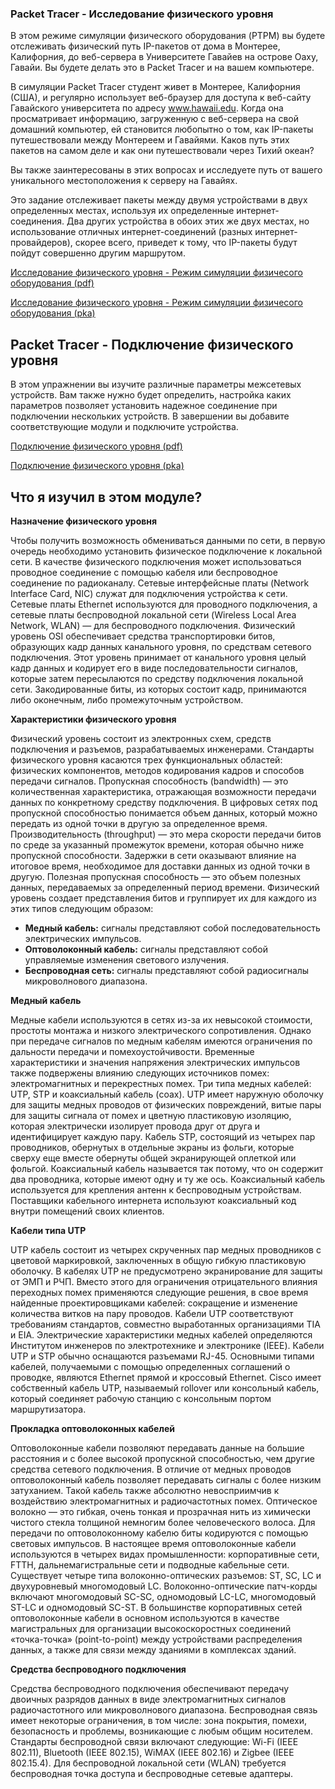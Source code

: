 <!-- verified: agorbachev 03.05.2022 -->

<!-- 4.7.1 -->
### Packet Tracer - Исследование физического уровня

В этом режиме симуляции физического оборудования  (PTPM) вы будете отслеживать физический путь IP-пакетов от дома в Монтерее, Калифорния, до веб-сервера в Университете Гавайев на острове Оаху, Гавайи. Вы будете делать это в Packet Tracer и на вашем компьютере.

В симуляции Packet Tracer студент живет в Монтерее, Калифорния (США), и регулярно использует веб-браузер для доступа к веб-сайту Гавайского университета по адресу www.hawaii.edu. Когда она просматривает информацию, загруженную с веб-сервера на свой домашний компьютер, ей становится любопытно о том, как IP-пакеты путешествовали между Монтереем и Гавайями. Каков путь этих пакетов на самом деле и как они путешествовали через Тихий океан?

Вы также заинтересованы в этих вопросах и исследуете путь от вашего уникального местоположения к серверу на Гавайях.

Это задание отслеживает пакеты между двумя устройствами в двух определенных местах, используя их определенные интернет-соединения. Два других устройства в обоих этих же двух местах, но использование отличных интернет-соединений (разных интернет-провайдеров), скорее всего, приведет к тому, что IP-пакеты будут пойдут совершенно другим маршрутом.

[Исследование физического уровня - Режим симуляции физичесого оборудования (pdf)](./assets/4.7.1-packet-tracer---physical-layer-exploration---physical-mode.pdf)

[Исследование физического уровня - Режим симуляции физичесого оборудования (pka)](./assets/4.7.1-packet-tracer---physical-layer-exploration---physical-mode.pka)

<!-- 4.7.2 -->
## Packet Tracer - Подключение физического уровня

В этом упражнении вы изучите различные параметры межсетевых устройств. Вам также нужно будет определить, настройка каких параметров позволяет установить надежное соединение при подключении нескольких устройств. В завершении вы добавите соответствующие модули и подключите устройства.

[Подключение физического уровня  (pdf)](./assets/4.7.1-packet-tracer---connect-the-physical-layer.pdf)

[Подключение физического уровня  (pka)](./assets/4.7.1-packet-tracer---connect-the-physical-layer.pka)

<!-- 4.7.3 -->
##  Что я изучил в этом модуле?

**Назначение физического уровня**

Чтобы получить возможность обмениваться данными по сети, в первую очередь необходимо установить физическое подключение к локальной сети. В качестве физического подключения может использоваться проводное соединение с помощью кабеля или беспроводное соединение по радиоканалу. Сетевые интерфейсные платы (Network Interface Card, NIC) служат для подключения устройства к сети. Сетевые платы Ethernet используются для проводного подключения, а сетевые платы беспроводной локальной сети (Wireless Local Area Network, WLAN) — для беспроводного подключения. Физический уровень OSI обеспечивает средства транспортировки битов, образующих кадр данных канального уровня, по средствам сетевого подключения. Этот уровень принимает от канального уровня целый кадр данных и кодирует его в виде последовательности сигналов, которые затем пересылаются по средству подключения локальной сети. Закодированные биты, из которых состоит кадр, принимаются либо оконечным, либо промежуточным устройством.

**Характеристики физического уровня**

Физический уровень состоит из электронных схем, средств подключения и разъемов, разрабатываемых инженерами. Стандарты физического уровня касаются трех функциональных областей: физических компонентов, методов кодирования кадров и способов передачи сигналов. Пропускная способность (bandwidth) — это количественная характеристика, отражающая возможности передачи данных по конкретному средству подключения. В цифровых сетях под пропускной способностью понимается объем данных, который можно передать из одной точки в другую за определенное время. Производительность (throughput) — это мера скорости передачи битов по среде за указанный промежуток времени, которая обычно ниже пропускной способности. Задержки в сети оказывают влияние на итоговое время, необходимое для доставки данных из одной точки в другую. Полезная пропускная способность — это объем полезных данных, передаваемых за определенный период времени. Физический уровень создает представления битов и группирует их для каждого из этих типов следующим образом:

* **Медный кабель:**  сигналы представляют собой последовательность электрических импульсов.
* **Оптоволоконный кабель:**  сигналы представляют собой управляемые изменения светового излучения.
* **Беспроводная сеть:**  сигналы представляют собой радиосигналы микроволнового диапазона.

**Медный кабель**

Медные кабели используются в сетях из-за их невысокой стоимости, простоты монтажа и низкого электрического сопротивления. Однако при передаче сигналов по медным кабелям имеются ограничения по дальности передачи и помехоустойчивости. Временные характеристики и значения напряжения электрических импульсов также подвержены влиянию следующих источников помех: электромагнитных и перекрестных помех. Три типа медных кабелей: UTP, STP и коаксиальный кабель (coax). UTP имеет наружную оболочку для защиты медных проводов от физических повреждений, витые пары для защиты сигнала от помех и цветную пластиковую изоляцию, которая электрически изолирует провода друг от друга и идентифицирует каждую пару. Кабель STP, состоящий из четырех пар проводников, обернутых в отдельные экраны из фольги, которые сверху еще вместе обернуты общей экранирующей оплеткой или фольгой. Коаксиальный кабель называется так потому, что он содержит два проводника, которые имеют одну и ту же ось. Коаксиальный кабель используется для крепления антенн к беспроводным устройствам. Поставщики кабельного интернета используют коаксиальный код внутри помещений своих клиентов.

**Кабели типа UTP**

UTP кабель состоит из четырех скрученных пар медных проводников с цветовой маркировкой, заключенных в общую гибкую пластиковую оболочку. В кабелях UTP не предусмотрено экранирование для защиты от ЭМП и РЧП. Вместо этого для ограничения отрицательного влияния переходных помех применяются следующие решения, в свое время найденные проектировщиками кабелей: сокращение и изменение количества витков на пару проводов. Кабели UTP соответствуют требованиям стандартов, совместно выработанных организациями TIA и EIA. Электрические характеристики медных кабелей определяются Институтом инженеров по электротехнике и электронике (IEEE). Кабели UTP и STP обычно оснащаются разъемами RJ-45. Основными типами кабелей, получаемыми с помощью определенных соглашений о проводке, являются Ethernet прямой и кроссовый Ethernet. Cisco имеет собственный кабель UTP, называемый rollover или консольный кабель, который соединяет рабочую станцию с консольным портом маршрутизатора.

**Прокладка оптоволоконных кабелей**

Оптоволоконные кабели позволяют передавать данные на большие расстояния и с более высокой пропускной способностью, чем другие средства сетевого подключения. В отличие от медных проводов оптоволоконный кабель позволяет передавать сигналы с более низким затуханием. Такой кабель также абсолютно невосприимчив к воздействию электромагнитных и радиочастотных помех. Оптическое волокно — это гибкая, очень тонкая и прозрачная нить из химически чистого стекла толщиной немногим более человеческого волоса. Для передачи по оптоволоконному кабелю биты кодируются с помощью световых импульсов. В настоящее время оптоволоконные кабели используются в четырех видах промышленности: корпоративные сети, FTTH, дальнемагистральные сети и подводные кабельные сети. Существует четыре типа волоконно-оптических разъемов: ST, SC, LC и двухуровневый многомодовый LC. Волоконно-оптические патч-корды включают многомодовый SC-SC, одномодовый LC-LC, многомодовый ST-LC и одномодовый SC-ST. В большинстве корпоративных сетей оптоволоконные кабели в основном используются в качестве магистральных для организации высокоскоростных соединений «точка-точка» (point-to-point) между устройствами распределения данных, а также для связи между зданиями в комплексах зданий.

**Средства беспроводного подключения**

Средства беспроводного подключения обеспечивают передачу двоичных разрядов данных в виде электромагнитных сигналов радиочастотного или микроволнового диапазона. Беспроводная связь имеет некоторые ограничения, в том числе: зона покрытия, помехи, безопасность и проблемы, возникающие с любым общим носителем. Стандарты беспроводной связи включают следующие: Wi-Fi (IEEE 802.11), Bluetooth (IEEE 802.15), WiMAX (IEEE 802.16) и Zigbee (IEEE 802.15.4). Для беспроводной локальной сети (WLAN) требуется беспроводная точка доступа и беспроводные сетевые адаптеры.

<!-- 4.7.4 -->
<!-- quiz -->

